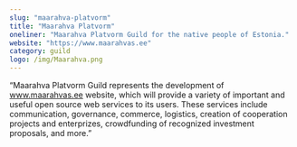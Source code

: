 ```yaml
---
slug: "maarahva-platvorm"
title: "Maarahva Platvorm"
oneliner: "Maarahva Platvorm Guild for the native people of Estonia."
website: "https://www.maarahvas.ee"
category: guild
logo: /img/Maarahva.png
---
```


“Maarahva Platvorm Guild represents the development of www.maarahvas.ee website, which will provide a variety of important and useful open source web services to its users. These services include communication, governance, commerce, logistics, creation of cooperation projects and enterprizes, crowdfunding of recognized investment proposals, and more.”

